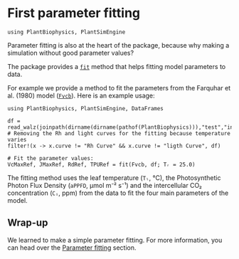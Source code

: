 # First parameter fitting

```@setup usepkg
using PlantBiophysics, PlantSimEngine
```

Parameter fitting is also at the heart of the package, because why making a simulation without good parameter values?

The package provides a [`fit`](@ref) method that helps fitting model parameters to data.

For example we provide a method to fit the parameters from the Farquhar et al. (1980) model ([`Fvcb`](@ref)). Here is an example usage:

```@example usepkg
using PlantBiophysics, PlantSimEngine, DataFrames

df = read_walz(joinpath(dirname(dirname(pathof(PlantBiophysics))),"test","inputs","data","P1F20129.csv"))
# Removing the Rh and light curves for the fitting because temperature varies
filter!(x -> x.curve != "Rh Curve" && x.curve != "ligth Curve", df)

# Fit the parameter values:
VcMaxRef, JMaxRef, RdRef, TPURef = fit(Fvcb, df; Tᵣ = 25.0)
```

The fitting method uses the leaf temperature (`Tₗ`, °C), the Photosynthetic Photon Flux Density (`aPPFD`, μmol m⁻² s⁻¹) and the intercellular CO₂ concentration (`Cᵢ`, ppm) from the data to fit the four main parameters of the model.

## Wrap-up

We learned to make a simple parameter fitting. For more information, you can head over the [Parameter fitting](@ref) section.
